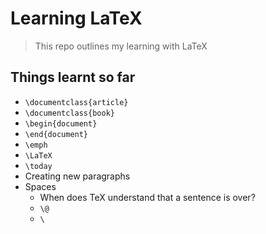 # Learning LaTeX
> This repo outlines my learning with LaTeX

## Things learnt so far

* `\documentclass{article}`
* `\documentclass{book}`
* `\begin{document}`
* `\end{document}`
* `\emph`
* `\LaTeX`
* `\today`
* Creating new paragraphs
* Spaces
  * When does TeX understand that a sentence is over?
  * `\@`
  * `\ `
